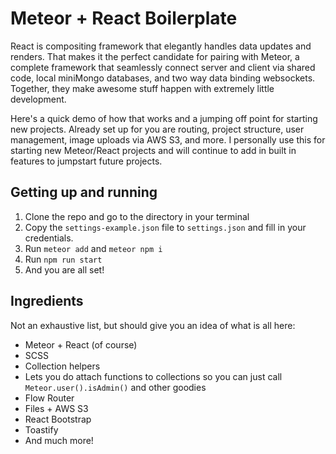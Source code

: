 # Meteor + React Boilerplate

React is compositing framework that elegantly handles data updates and renders. That makes it the perfect candidate for pairing with Meteor, a complete framework that seamlessly connect server and client via shared code, local miniMongo databases, and two way data binding websockets. Together, they make awesome stuff happen with extremely little development.

Here's a quick demo of how that works and a jumping off point for starting new projects. Already set up for you are routing, project structure, user management, image uploads via AWS S3, and more. I personally use this for starting new Meteor/React projects and will continue to add in built in features to jumpstart future projects.

## Getting up and running

1. Clone the repo and go to the directory in your terminal
2. Copy the `settings-example.json` file to `settings.json` and fill in your credentials.
3. Run `meteor add` and `meteor npm i`
4. Run `npm run start`
5. And you are all set!

## Ingredients

Not an exhaustive list, but should give you an idea of what is all here:

* Meteor + React (of course)
* SCSS
* Collection helpers
 * Lets you do attach functions to collections so you can just call `Meteor.user().isAdmin()` and other goodies
* Flow Router
* Files + AWS S3
* React Bootstrap
* Toastify
* And much more!
